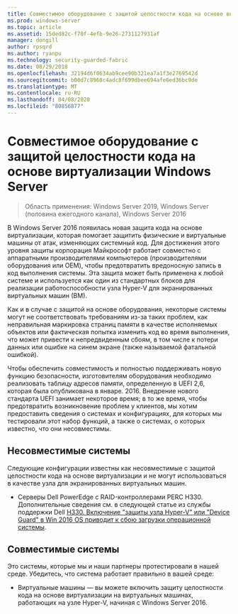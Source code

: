 ```yaml
---
title: Совместимое оборудование с защитой целостности кода на основе виртуализации Windows Server
ms.prod: windows-server
ms.topic: article
ms.assetid: 15ded82c-f70f-4efb-9e26-2731127931af
manager: dongill
author: rpsqrd
ms.author: ryanpu
ms.technology: security-guarded-fabric
ms.date: 08/29/2018
ms.openlocfilehash: 32194d6f0634ab9cee90b321ea7a1f3e2769542d
ms.sourcegitcommit: b00d7c8968c4adc8f699dbee694afe6ed36bc9de
ms.translationtype: MT
ms.contentlocale: ru-RU
ms.lasthandoff: 04/08/2020
ms.locfileid: "80856877"
---
```

# <a name="compatible-hardware-with-windows-server-virtualization-based-protection-of-code-integrity"></a>Совместимое оборудование с защитой целостности кода на основе виртуализации Windows Server

>Область применения: Windows Server 2019, Windows Server (половина ежегодного канала), Windows Server 2016

В Windows Server 2016 появилась новая защита кода на основе виртуализации, которая помогает защитить физические и виртуальные машины от атак, изменяющих системный код. Для достижения этого уровня защиты корпорация Майкрософт работает совместно с аппаратными производителями компьютеров (производителями оборудования или OEM), чтобы предотвратить вредоносную запись в код выполнения системы. Эта защита может быть применена к любой системе и используется как один из стандартных блоков для реализации работоспособности узла Hyper-V для экранированных виртуальных машин (ВМ). 

Как и в случае с защитой на основе оборудования, некоторые системы могут не соответствовать требованиям из-за таких проблем, как неправильная маркировка страниц памяти в качестве исполняемых объектов или фактическая попытка изменить код во время выполнения, что может привести к непредвиденным сбоям, в том числе к потери данных или ошибке на синем экране (также называемой фатальной ошибкой). 

Чтобы обеспечить совместимость и полностью поддерживать новую функцию безопасности, изготовителям оборудования необходимо реализовать таблицу адресов памяти, определенную в UEFI 2,6, которая была опубликована в январе. 2016. Внедрение нового стандарта UEFI занимает некоторое время; в то же время, чтобы предотвратить возникновение проблем у клиентов, мы хотим предоставить сведения о системах и конфигурациях, для которых мы тестировали этот набор функций, а также о системах, о которых известно, что они несовместимы. 

## <a name="non-compatible-systems"></a>Несовместимые системы

Следующие конфигурации известны как несовместимые с защитой целостности кода на основе виртуализации и не могут использоваться в качестве узла для экранированных виртуальных машин.

- Серверы Dell PowerEdge с RAID-контроллерами PERC H330. Дополнительные сведения см. в следующей статье из службы поддержки Dell [H330. Включение "защиты узла Hyper-V" или "Device Guard" в Win 2016 OS приводит к сбою загрузки операционной системы](http://www.dell.com/Support/Article/us/en/19/QNA44045).  


## <a name="compatible-systems"></a>Совместимые системы

Это системы, которые мы и наши партнеры протестировали в нашей среде. Убедитесь, что система работает правильно в вашей среде: 

- Виртуальные машины — вы можете включить защиту целостности кода на основе виртуализации на виртуальных машинах, работающих на узле Hyper-V, начиная с Windows Server 2016.



